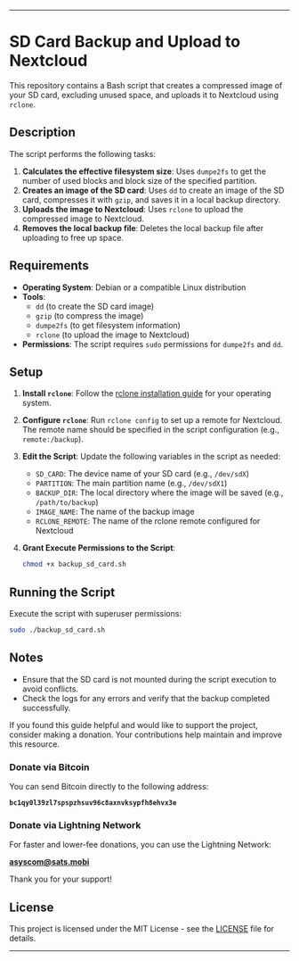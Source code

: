 
---

# SD Card Backup and Upload to Nextcloud

This repository contains a Bash script that creates a compressed image of your SD card, excluding unused space, and uploads it to Nextcloud using `rclone`.

## Description

The script performs the following tasks:

1. **Calculates the effective filesystem size**: Uses `dumpe2fs` to get the number of used blocks and block size of the specified partition.
2. **Creates an image of the SD card**: Uses `dd` to create an image of the SD card, compresses it with `gzip`, and saves it in a local backup directory.
3. **Uploads the image to Nextcloud**: Uses `rclone` to upload the compressed image to Nextcloud.
4. **Removes the local backup file**: Deletes the local backup file after uploading to free up space.

## Requirements

- **Operating System**: Debian or a compatible Linux distribution
- **Tools**:
  - `dd` (to create the SD card image)
  - `gzip` (to compress the image)
  - `dumpe2fs` (to get filesystem information)
  - `rclone` (to upload the image to Nextcloud)
- **Permissions**: The script requires `sudo` permissions for `dumpe2fs` and `dd`.

## Setup

1. **Install `rclone`**:
   Follow the [rclone installation guide](https://rclone.org/install/) for your operating system.

2. **Configure `rclone`**:
   Run `rclone config` to set up a remote for Nextcloud. The remote name should be specified in the script configuration (e.g., `remote:/backup`).

3. **Edit the Script**:
   Update the following variables in the script as needed:
   - `SD_CARD`: The device name of your SD card (e.g., `/dev/sdX`)
   - `PARTITION`: The main partition name (e.g., `/dev/sdX1`)
   - `BACKUP_DIR`: The local directory where the image will be saved (e.g., `/path/to/backup`)
   - `IMAGE_NAME`: The name of the backup image
   - `RCLONE_REMOTE`: The name of the rclone remote configured for Nextcloud

4. **Grant Execute Permissions to the Script**:
   ```bash
   chmod +x backup_sd_card.sh
   ```

## Running the Script

Execute the script with superuser permissions:
```bash
sudo ./backup_sd_card.sh
```

## Notes

- Ensure that the SD card is not mounted during the script execution to avoid conflicts.
- Check the logs for any errors and verify that the backup completed successfully.

If you found this guide helpful and would like to support the project, consider making a donation. Your contributions help maintain and improve this resource.

### Donate via Bitcoin
You can send Bitcoin directly to the following address:

**`bc1qy0l39zl7spspzhsuv96c8axnvksypfh8ehvx3e`**

### Donate via Lightning Network
For faster and lower-fee donations, you can use the Lightning Network:

**asyscom@sats.mobi**

Thank you for your support!

## License

This project is licensed under the MIT License - see the [LICENSE](LICENSE) file for details.

---

